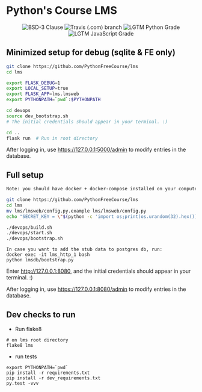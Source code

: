 # Python's Course LMS

<p align="center">
  <img title="BSD-3 Clause" src="https://img.shields.io/github/license/PythonFreeCourse/LMS.svg">
  <img title="Travis (.com) branch" src="https://img.shields.io/travis/com/PythonFreeCourse/LMS/master.svg">
  <img title="LGTM Python Grade" src="https://img.shields.io/lgtm/grade/python/github/PythonFreeCourse/LMS.svg">
  <img title="LGTM JavaScript Grade" src="https://img.shields.io/lgtm/grade/javascript/github/PythonFreeCourse/LMS.svg">
</p>

## Minimized setup for debug (sqlite & FE only)
```bash
git clone https://github.com/PythonFreeCourse/lms
cd lms

export FLASK_DEBUG=1
export LOCAL_SETUP=true
export FLASK_APP=lms.lmsweb
export PYTHONPATH=`pwd`:$PYTHONPATH

cd devops
source dev_bootstrap.sh
# The initial credentials should appear in your terminal. :)

cd ..
flask run  # Run in root directory
```

After logging in, use https://127.0.0.1:5000/admin to modify entries in the database.


## Full setup
```bash
Note: you should have docker + docker-compose installed on your computer

git clone https://github.com/PythonFreeCourse/lms
cd lms
mv lms/lmsweb/config.py.example lms/lmsweb/config.py
echo "SECRET_KEY = \"$(python -c 'import os;print(os.urandom(32).hex())')\"" >> lms/lmsweb/config.py

./devops/build.sh
./devops/start.sh
./devops/bootstrap.sh
```
```
In case you want to add the stub data to postgres db, run:
docker exec -it lms_http_1 bash
python lmsdb/bootstrap.py
```

Enter http://127.0.0.1:8080, and the initial credentials should appear in your terminal. :)

After logging in, use https://127.0.0.1:8080/admin to modify entries in the database.


## Dev checks to run
* Run flake8
```
# on lms root directory
flake8 lms
```
* run tests
```
export PYTHONPATH=`pwd`
pip install -r requirements.txt
pip install -r dev_requirements.txt
py.test -vvv
```
